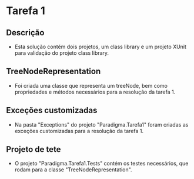 # Tarefa 1

## Descrição
* Esta solução contém dois projetos, um class library e um projeto XUnit para validação do projeto class library.

## TreeNodeRepresentation
* Foi criada uma classe que representa um treeNode, bem como propriedades e métodos necessários para a resolução da tarefa 1.

## Exceções customizadas
* Na pasta "Exceptions" do projeto "Paradigma.Tarefa1" foram criadas as exceções customizadas para a resolução da tarefa 1.

## Projeto de tete
* O projeto "Paradigma.Tarefa1.Tests" contém os testes necessários, que rodam para a classe "TreeNodeRepresentation".